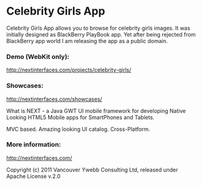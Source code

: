 Celebrity Girls App
====

Celebrity Girls App allows you to browse for celebrity girls images. It was initially designed as BlackBerry PlayBook app. Yet after being rejected from BlackBerry app world I am releasing the app as a public domain.

### Demo (WebKit only):
http://nextinterfaces.com/projects/celebrity-girls/

### Showcases:
http://nextinterfaces.com/showcases/

What is NEXT - a Java GWT UI mobile framework for developing Native Looking HTML5 Mobile apps for SmartPhones and Tablets. 

MVC based. Amazing looking UI catalog. Cross-Platform.

### More information:
http://nextinterfaces.com/

Copyright (c) 2011 Vancouver Ywebb Consulting Ltd, released under Apache License v.2.0